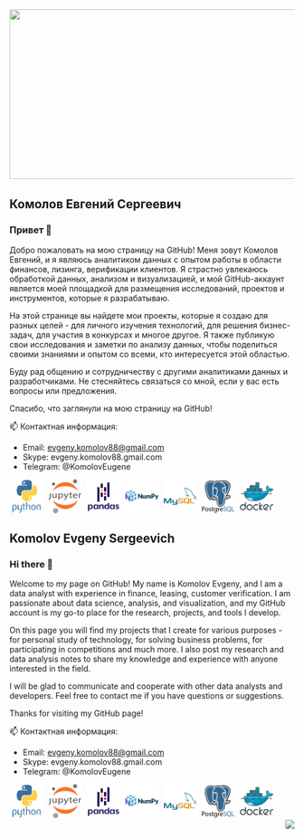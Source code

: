 <div align="center">
  <img src="https://media.giphy.com/media/dWesBcTLavkZuG35MI/giphy.gif" width="600" height="300"/>
</div>

## Комолов Евгений Сергеевич

### Привет 👋
Добро пожаловать на мою страницу на GitHub!
Меня зовут Комолов Евгений, и я являюсь аналитиком данных с опытом работы в области финансов, лизинга, верификации клиентов. Я страстно увлекаюсь обработкой данных, анализом и визуализацией, и мой GitHub-аккаунт является моей площадкой для размещения исследований, проектов и инструментов, которые я разрабатываю.

На этой странице вы найдете мои проекты, которые я создаю для разных целей - для личного изучения технологий, для решения бизнес-задач, для участия в конкурсах и многое другое. Я также публикую свои исследования и заметки по анализу данных, чтобы поделиться своими знаниями и опытом со всеми, кто интересуется этой областью.

Буду рад общению и сотрудничеству с другими аналитиками данных и разработчиками. Не стесняйтесь связаться со мной, если у вас есть вопросы или предложения.

Спасибо, что заглянули на мою страницу на GitHub!

📫 Контактная информация:
- Email: evgeny.komolov88@gmail.com
- Skype: evgeny.komolov88.gmail.com
- Telegram: @KomolovEugene
<div>
  <img src="https://github.com/devicons/devicon/blob/master/icons/python/python-original-wordmark.svg" title="python" alt="python" width="60" height="60"/>&nbsp;
  <img src="https://github.com/devicons/devicon/blob/master/icons/jupyter/jupyter-original-wordmark.svg" title="jupiter" alt="jupiter" width="60" height="60"/>&nbsp;
  <img src="https://github.com/devicons/devicon/blob/master/icons/pandas/pandas-original-wordmark.svg" title="Pandas" alt="Pandas" width="60" height="60"/>&nbsp;
  <img src="https://github.com/devicons/devicon/blob/master/icons/numpy/numpy-original-wordmark.svg" title="Pandas" alt="Pandas" width="60" height="60"/>&nbsp;
  <img src="https://github.com/devicons/devicon/blob/master/icons/mysql/mysql-original-wordmark.svg" title="mySQL" alt="mySQL" width="60" height="60"/>&nbsp;
  <img src="https://github.com/devicons/devicon/blob/master/icons/postgresql/postgresql-original-wordmark.svg" title="mySQL" alt="mySQL" width="60" height="60"/>&nbsp;
   <img src="https://github.com/devicons/devicon/blob/master/icons/docker/docker-original-wordmark.svg" title="mySQL" alt="mySQL" width="60" height="60"/>&nbsp;

</div>



## Komolov Evgeny Sergeevich

### Hi there 👋

Welcome to my page on GitHub! My name is Komolov Evgeny, and I am a data analyst with experience in finance, leasing, customer verification. I am passionate about data science, analysis, and visualization, and my GitHub account is my go-to place for the research, projects, and tools I develop.

On this page you will find my projects that I create for various purposes - for personal study of technology, for solving business problems, for participating in competitions and much more. I also post my research and data analysis notes to share my knowledge and experience with anyone interested in the field.

I will be glad to communicate and cooperate with other data analysts and developers. Feel free to contact me if you have questions or suggestions.

Thanks for visiting my GitHub page!

📫 Контактная информация:
- Email: evgeny.komolov88@gmail.com
- Skype: evgeny.komolov88.gmail.com
- Telegram: @KomolovEugene
<!--
**Eugene-data/Eugene-data** is a ✨ _special_ ✨ repository because its `README.md` (this file) appears on your GitHub profile.


Here are some ideas to get you started:

- 🔭 I’m currently working on ...
- 🌱 I’m currently learning ...
- 👯 I’m looking to collaborate on ...
- 🤔 I’m looking for help with ...
- 💬 Ask me about ...
- 📫 How to reach me: ...
- 😄 Pronouns: ...
- ⚡ Fun fact: ...
-->
<div>
  <img src="https://github.com/devicons/devicon/blob/master/icons/python/python-original-wordmark.svg" title="python" alt="python" width="60" height="60"/>&nbsp;
  <img src="https://github.com/devicons/devicon/blob/master/icons/jupyter/jupyter-original-wordmark.svg" title="jupiter" alt="jupiter" width="60" height="60"/>&nbsp;
  <img src="https://github.com/devicons/devicon/blob/master/icons/pandas/pandas-original-wordmark.svg" title="Pandas" alt="Pandas" width="60" height="60"/>&nbsp;
  <img src="https://github.com/devicons/devicon/blob/master/icons/numpy/numpy-original-wordmark.svg" title="Pandas" alt="Pandas" width="60" height="60"/>&nbsp;
  <img src="https://github.com/devicons/devicon/blob/master/icons/mysql/mysql-original-wordmark.svg" title="mySQL" alt="mySQL" width="60" height="60"/>&nbsp;
  <img src="https://github.com/devicons/devicon/blob/master/icons/postgresql/postgresql-original-wordmark.svg" title="mySQL" alt="mySQL" width="60" height="60"/>&nbsp;
   <img src="https://github.com/devicons/devicon/blob/master/icons/docker/docker-original-wordmark.svg" title="mySQL" alt="mySQL" width="60" height="60"/>&nbsp;

</div>



<div id="header" align="right">
  <img src="https://media.giphy.com/media/FoVzfcqCDSb7zCynOp/giphy.gif" width="100"/>
</div>
